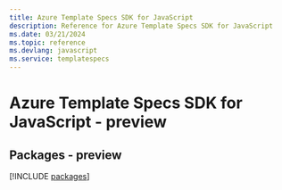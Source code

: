```yaml
---
title: Azure Template Specs SDK for JavaScript
description: Reference for Azure Template Specs SDK for JavaScript
ms.date: 03/21/2024
ms.topic: reference
ms.devlang: javascript
ms.service: templatespecs
---
```

# Azure Template Specs SDK for JavaScript - preview
## Packages - preview
[!INCLUDE [packages](template-specs-index.md)]